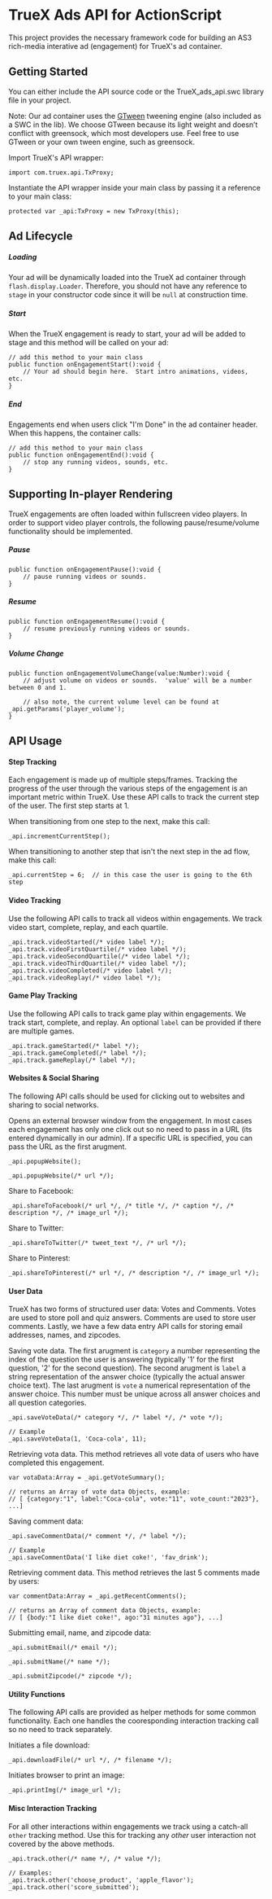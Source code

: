 TrueX Ads API for ActionScript 
==================================================

This project provides the necessary framework code for building an AS3 rich-media interative ad (engagement) for TrueX's ad container.

Getting Started
---------------
You can either include the API source code or the TrueX_ads_api.swc library file in your project.

Note: Our ad container uses the [GTween](http://www.gskinner.com/libraries/gtween/) tweening engine (also included as a SWC in the lib).  We choose GTween because its light weight and doesn’t conflict with greensock, which most developers use.  Feel free to use GTween or your own tween engine, such as greensock.

Import TrueX's API wrapper:
```as3
import com.truex.api.TxProxy;
```

Instantiate the API wrapper inside your main class by passing it a reference to your main class:
```as3
protected var _api:TxProxy = new TxProxy(this);
```

Ad Lifecycle
------------

##### Loading
Your ad will be dynamically loaded into the TrueX ad container through `flash.display.Loader`.  Therefore, you should not have any reference to `stage` in your constructor code since it will be `null` at construction time.

##### Start
When the TrueX engagement is ready to start, your ad will be added to stage and this method will be called on your ad:
```as3
// add this method to your main class
public function onEngagementStart():void {
	// Your ad should begin here.  Start intro animations, videos, etc.
}
```

##### End
Engagements end when users click "I'm Done" in the ad container header.  When this happens, the container calls:
```as3
// add this method to your main class
public function onEngagementEnd():void {
	// stop any running videos, sounds, etc.
}
```


Supporting In-player Rendering
------------------------------
TrueX engagements are often loaded within fullscreen video players.  In order to support video player controls, the following pause/resume/volume functionality should be implemented.

##### Pause
```as3
public function onEngagementPause():void {
	// pause running videos or sounds.
}
```
##### Resume
```as3
public function onEngagementResume():void {
	// resume previously running videos or sounds.
}
```

##### Volume Change
```as3
public function onEngagementVolumeChange(value:Number):void {
	// adjust volume on videos or sounds.  'value' will be a number between 0 and 1.

	// also note, the current volume level can be found at _api.getParams('player_volume');
}
```



API Usage
---------


#### Step Tracking
Each engagement is made up of multiple steps/frames.  Tracking the progress of the user through the various steps of the engagement is an important metric within TrueX.  Use these API calls to track the current step of the user.  The first step starts at 1.

When transitioning from one step to the next, make this call:
```as3
_api.incrementCurrentStep();
```

When transitioning to another step that isn't the next step in the ad flow, make this call:
```as3
_api.currentStep = 6;  // in this case the user is going to the 6th step
```


#### Video Tracking
Use the following API calls to track all videos within engagements.  We track video start, complete, replay, and each quartile.

```as3
_api.track.videoStarted(/* video label */);
_api.track.videoFirstQuartile(/* video label */);
_api.track.videoSecondQuartile(/* video label */);
_api.track.videoThirdQuartile(/* video label */);
_api.track.videoCompleted(/* video label */);
_api.track.videoReplay(/* video label */);
```


#### Game Play Tracking
Use the following API calls to track game play within engagements.  We track start, complete, and replay.  An optional `label` can be provided if there are multiple games.

```as3
_api.track.gameStarted(/* label */);
_api.track.gameCompleted(/* label */);
_api.track.gameReplay(/* label */);
```




#### Websites & Social Sharing
The following API calls should be used for clicking out to websites and sharing to social networks.

Opens an external browser window from the engagement.  In most cases each engagement has only one click out so no need to pass in a URL (its entered dynamically in our admin).  If a specific URL is specified, you can pass the URL as the first arugment.
```as3
_api.popupWebsite();

_api.popupWebsite(/* url */);
```

Share to Facebook:
```as3
_api.shareToFacebook(/* url */, /* title */, /* caption */, /* description */, /* image_url */);
```

Share to Twitter:
```as3
_api.shareToTwitter(/* tweet_text */, /* url */);
```

Share to Pinterest:
```as3
_api.shareToPinterest(/* url */, /* description */, /* image_url */);
```




#### User Data
TrueX has two forms of structured user data: Votes and Comments.  Votes are used to store poll and quiz answers.  Comments are used to store user comments.  Lastly, we have a few data entry API calls for storing email addresses, names, and zipcodes.

Saving vote data.  The first arugment is `category` a number representing the index of the question the user is answering (typically '1' for the first question, '2' for the second question).  The second arugment is `label` a string representation of the answer choice (typically the actual answer choice text).  The last arugment is `vote` a numerical representation of the answer choice.  This number must be unique across all answer choices and all question categories.
```as3
_api.saveVoteData(/* category */, /* label */, /* vote */);

// Example
_api.saveVoteData(1, 'Coca-cola', 11);
```

Retrieving vota data.  This method retrieves all vote data of users who have completed this engagement.
```as3
var votaData:Array = _api.getVoteSummary();

// returns an Array of vote data Objects, example:
// [ {category:"1", label:"Coca-cola", vote:"11", vote_count:"2023"}, ...]

```

Saving comment data:
```as3
_api.saveCommentData(/* comment */, /* label */);

// Example
_api.saveCommentData('I like diet coke!', 'fav_drink');
```

Retrieving comment data.  This method retrieves the last 5 comments made by users:
```as3
var commentData:Array = _api.getRecentComments();

// returns an Array of comment data Objects, example:
// [ {body:"I like diet coke!", ago:"31 minutes ago"}, ...]

```

Submitting email, name, and zipcode data:
```as3
_api.submitEmail(/* email */);

_api.submitName(/* name */);

_api.submitZipcode(/* zipcode */);

```


#### Utility Functions
The following API calls are provided as helper methods for some common functionality.  Each one handles the cooresponding interaction tracking call so no need to track separately.

Initiates a file download:
```as3
_api.downloadFile(/* url */, /* filename */);
```

Initiates browser to print an image:
```as3
_api.printImg(/* image_url */);
```


#### Misc Interaction Tracking
For all other interactions within engagements we track using a catch-all `other` tracking method.  Use this for tracking any *other* user interaction not covered by the above methods.

```as3
_api.track.other(/* name */, /* value */);

// Examples:
_api.track.other('choose_product', 'apple_flavor');
_api.track.other('score_submitted');
```





